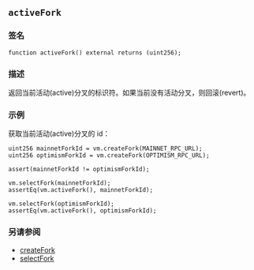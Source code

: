 ## `activeFork`

### 签名

```solidity
function activeFork() external returns (uint256);
```

### 描述

返回当前活动(active)分叉的标识符。如果当前没有活动分叉，则回滚(revert)。

### 示例

获取当前活动(active)分叉的 id：

```solidity
uint256 mainnetForkId = vm.createFork(MAINNET_RPC_URL);
uint256 optimismForkId = vm.createFork(OPTIMISM_RPC_URL);

assert(mainnetForkId != optimismForkId);

vm.selectFork(mainnetForkId);
assertEq(vm.activeFork(), mainnetForkId);

vm.selectFork(optimismForkId);
assertEq(vm.activeFork(), optimismForkId);
```

### 另请参阅

- [createFork](./create-fork.md)
- [selectFork](./select-fork.md)

